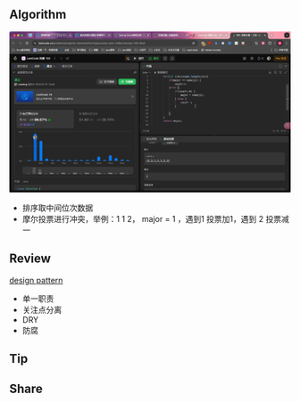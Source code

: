## Algorithm

![算法](../../../images/temp/sisyphus-2024-07-07-lc.png)
- 排序取中间位次数据
- 摩尔投票进行冲突，举例：1 1 2， major = 1 ，遇到1 投票加1，遇到 2 投票减一

## Review

[design pattern](https://dev.to/moh_moh701/part-1-design-principles-in-software-development-4mgp?ref=dailydev)
- 单一职责
- 关注点分离
- DRY
- 防腐

## Tip

## Share
